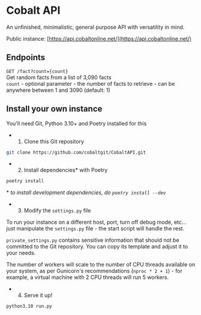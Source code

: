 # Cobalt API

An unfinished, minimalistic, general purpose API with versatility in mind.

Public instance: [https://api.cobaltonline.net/](https://api.cobaltonline.net/)

## Endpoints

`GET /fact?count={count}`  
Get random facts from a list of 3,090 facts  
`count` - optional parameter - the number of facts to retrieve - can be anywhere between 1 and 3090 (default: 1)

## Install your own instance

You'll need Git, Python 3.10+ and Poetry installed for this

- 1. Clone this Git repository

```bash
git clone https://github.com/cobaltgit/CobaltAPI.git
```

- 2. Install dependencies\* with Poetry

```bash
poetry install
```

\* *to install development dependencies, do `poetry install --dev`*

- 3. Modify the `settings.py` file

To run your instance on a different host, port, turn off debug mode, etc... just manipulate the `settings.py` file - the start script will handle the rest.

`private_settings.py` contains sensitive information that should not be committed to the Git repository. You can copy its template and adjust it to your needs.

The number of workers will scale to the number of CPU threads available on your system, as per Gunicorn's recommendations (`nproc * 2 + 1`) - for example, a virtual machine with 2 CPU threads will run 5 workers.

- 4. Serve it up!

```bash
python3.10 run.py
```
